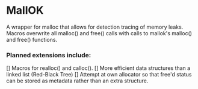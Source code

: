 # MallOK

A wrapper for malloc that allows for detection tracing of memory leaks. Macros overwrite all malloc() and free() calls with calls to mallok's malloc() and free() functions. 

### Planned extensions include:

[] Macros for realloc() and calloc().
[] More efficient data structures than a linked list (Red-Black Tree)
[] Attempt at own allocator so that free'd status can be stored as metadata rather than an extra structure.
